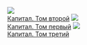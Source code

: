 ![](/books/economics/Карл%20Генрих%20Маркс/Капитал.%20Том%20второй.jpg)  
[Капитал. Том второй](/books/economics/Карл%20Генрих%20Маркс/Капитал.%20Том%20второй)
![](/books/economics/Карл%20Генрих%20Маркс/Капитал.%20Том%20первый.jpg)  
[Капитал. Том первый](/books/economics/Карл%20Генрих%20Маркс/Капитал.%20Том%20первый)
![](/books/economics/Карл%20Генрих%20Маркс/Капитал.%20Том%20третий.jpg)  
[Капитал. Том третий](/books/economics/Карл%20Генрих%20Маркс/Капитал.%20Том%20третий)